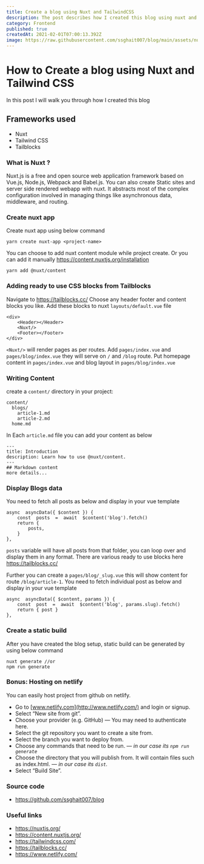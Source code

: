 ```yaml
---
title: Create a blog using Nuxt and TailwindCSS
description: The post describes how I created this blog using nuxt and tailwind css.
category: Frontend
published: true
createdAt: 2021-02-01T07:00:13.392Z
image: https://raw.githubusercontent.com/ssghait007/blog/main/assets/nuxt.jpeg
---
```


# How to Create a blog using Nuxt and Tailwind CSS

In this post I will walk you through how I created this blog

## Frameworks used

- Nuxt
- Tailwind CSS
- Tailblocks

### What is Nuxt ?

Nuxt.js is a free and open source web application framework based on Vue.js, Node.js, Webpack and Babel.js.
You can also create Static sites and server side rendered webapp with nuxt.
It abstracts most of the complex configuration involved in managing things like asynchronous data, middleware, and routing.

### Create nuxt app

Create nuxt app using below command

```bash{1,3-5}
yarn create nuxt-app <project-name>
```

You can choose to add nuxt content module while project create.
Or you can add it manually https://content.nuxtjs.org/installation

```bash{1,3-5}
yarn add @nuxt/content
```

### Adding ready to use CSS blocks from Tailblocks

Navigate to https://tailblocks.cc/
Choose any header footer and content blocks you like.
Add these blocks to nuxt `layouts/default.vue` file

    <div>
        <Header></Header>
        <Nuxt/>
        <Footer></Footer>
    </div>

`<Nuxt/>` will render pages as per routes.
Add `pages/index.vue` and `pages/blog/index.vue` they will serve on `/` and `/blog` route.
Put homepage content in `pages/index.vue` and blog layout in `pages/blog/index.vue`

### Writing Content

create a `content/` directory in your project:

```
content/
  blogs/
    article-1.md
    article-2.md
  home.md
```

In Each `article.md` file you can add your content as below

```
---
title: Introduction
description: Learn how to use @nuxt/content.
---
## Markdown content
more details...
```

### Display Blogs data

You need to fetch all posts as below and display in your vue template

```js{1,3-5}
async  asyncData({ $content }) {
	const  posts  =  await  $content('blog').fetch()
	return {
		posts,
	}
},
```

`posts` variable will have all posts from that folder, you can loop over and display them in any format. There are various ready to use blocks here https://tailblocks.cc/

Further you can create a `pages/blog/_slug.vue` this will show content for route `/blog/article-1`.
You need to fetch individual post as below and display in your vue template

```js{1,3-5}
async  asyncData({ $content, params }) {
	const  post  =  await  $content('blog', params.slug).fetch()
	return { post }
},
```

### Create a static build

After you have created the blog setup, static build can be generated by using below command

```bash{1,3-5}
nuxt generate //or
npm run generate
```

### Bonus: Hosting on netlify

You can easily host project from github on netlify.

- Go to [www.netlify.com](http://www.netlify.com/) and login or signup.
- Select “New site from git”.
- Choose your provider (e.g. GitHub) — You may need to authenticate here.
- Select the git repository you want to create a site from.
- Select the branch you want to deploy from.
- Choose any commands that need to be run. — _in our case its `npm run generate`_
- Choose the directory that you will publish from. It will contain files such as index.html. — _in our case its `dist`._
- Select “Build Site”.

### Source code

- https://github.com/ssghait007/blog

### Useful links

- https://nuxtjs.org/
- https://content.nuxtjs.org/
- https://tailwindcss.com/
- https://tailblocks.cc/
- https://www.netlify.com/
